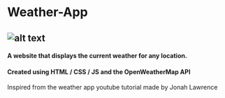# Weather-App
 
![alt text](https://user-images.githubusercontent.com/20955511/111051345-0bcff300-845b-11eb-80ca-717a9a838e2c.png)
----
#### A website that displays the current weather for any location.

#### Created using HTML / CSS / JS and the OpenWeatherMap API
Inspired from the weather app youtube tutorial made by Jonah Lawrence
